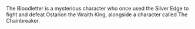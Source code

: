 The Bloodletter is a mysterious character who once used the Silver Edge to fight and defeat Ostarion the Wraith King, alongside a character called The Chainbreaker.
